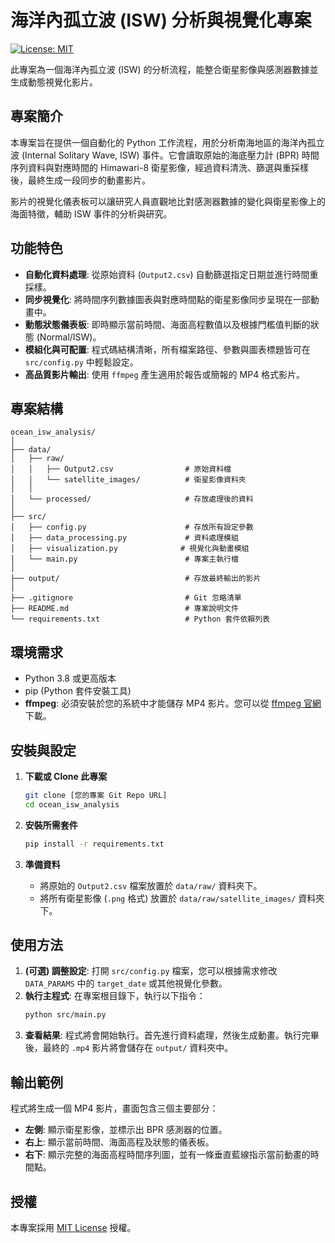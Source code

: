 # 海洋內孤立波 (ISW) 分析與視覺化專案

[![License: MIT](https://img.shields.io/badge/License-MIT-yellow.svg)](https://opensource.org/licenses/MIT)

此專案為一個海洋內孤立波 (ISW) 的分析流程，能整合衛星影像與感測器數據並生成動態視覺化影片。

## 專案簡介

本專案旨在提供一個自動化的 Python 工作流程，用於分析南海地區的海洋內孤立波 (Internal Solitary Wave, ISW) 事件。它會讀取原始的海底壓力計 (BPR) 時間序列資料與對應時間的 Himawari-8 衛星影像，經過資料清洗、篩選與重採樣後，最終生成一段同步的動畫影片。

影片的視覺化儀表板可以讓研究人員直觀地比對感測器數據的變化與衛星影像上的海面特徵，輔助 ISW 事件的分析與研究。

## 功能特色

- **自動化資料處理**: 從原始資料 (`Output2.csv`) 自動篩選指定日期並進行時間重採樣。
- **同步視覺化**: 將時間序列數據圖表與對應時間點的衛星影像同步呈現在一部動畫中。
- **動態狀態儀表板**: 即時顯示當前時間、海面高程數值以及根據門檻值判斷的狀態 (Normal/ISW)。
- **模組化與可配置**: 程式碼結構清晰，所有檔案路徑、參數與圖表標題皆可在 `src/config.py` 中輕鬆設定。
- **高品質影片輸出**: 使用 `ffmpeg` 產生適用於報告或簡報的 MP4 格式影片。

## 專案結構

```
ocean_isw_analysis/
│
├── data/
│   ├── raw/
│   │   ├── Output2.csv                # 原始資料檔
│   │   └── satellite_images/          # 衛星影像資料夾
│   │
│   └── processed/                     # 存放處理後的資料
│
├── src/
│   ├── config.py                      # 存放所有設定參數
│   ├── data_processing.py             # 資料處理模組
│   ├── visualization.py              # 視覺化與動畫模組
│   └── main.py                        # 專案主執行檔
│
├── output/                            # 存放最終輸出的影片
│
├── .gitignore                         # Git 忽略清單
├── README.md                          # 專案說明文件
└── requirements.txt                   # Python 套件依賴列表
```

## 環境需求

- Python 3.8 或更高版本
- pip (Python 套件安裝工具)
- **ffmpeg**: 必須安裝於您的系統中才能儲存 MP4 影片。您可以從 [ffmpeg 官網](https://ffmpeg.org/download.html) 下載。

## 安裝與設定

1. **下載或 Clone 此專案**
   ```bash
   git clone [您的專案 Git Repo URL]
   cd ocean_isw_analysis
   ```

2. **安裝所需套件**
   ```bash
   pip install -r requirements.txt
   ```

3. **準備資料**
   - 將原始的 `Output2.csv` 檔案放置於 `data/raw/` 資料夾下。
   - 將所有衛星影像 (`.png` 格式) 放置於 `data/raw/satellite_images/` 資料夾下。

## 使用方法

1. **(可選) 調整設定**: 打開 `src/config.py` 檔案，您可以根據需求修改 `DATA_PARAMS` 中的 `target_date` 或其他視覺化參數。
2. **執行主程式**: 在專案根目錄下，執行以下指令：
   ```bash
   python src/main.py
   ```
3. **查看結果**: 程式將會開始執行。首先進行資料處理，然後生成動畫。執行完畢後，最終的 `.mp4` 影片將會儲存在 `output/` 資料夾中。

## 輸出範例

程式將生成一個 MP4 影片，畫面包含三個主要部分：
- **左側**: 顯示衛星影像，並標示出 BPR 感測器的位置。
- **右上**: 顯示當前時間、海面高程及狀態的儀表板。
- **右下**: 顯示完整的海面高程時間序列圖，並有一條垂直藍線指示當前動畫的時間點。

## 授權

本專案採用 [MIT License](https://opensource.org/licenses/MIT) 授權。